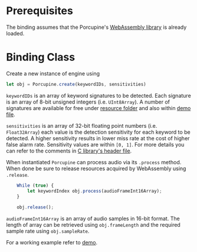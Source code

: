 # Prerequisites

The binding assumes that the Porcupine's [WebAssembly library](/lib/wasm) is already loaded. 

# Binding Class

Create a new instance of engine using

```javascript
let obj = Porcupine.create(keywordIDs, sensitivities)
```

`keywordIDs` is an array of keyword signatures to be detected. Each signature is an array of 8-bit unsigned integers
(i.e. `UInt8Array`). A number of signatures are available for free under [resource folder](/resources/keyword_files) and
also within [demo file](/demo/js/voiceControlDemo.js).

`sensitivities` is an array of 32-bit floating point numbers (i.e. `Float32Array`) each value is the detection sensitivity
for each keyword to be detected. A higher sensitivity results in lower miss rate at the cost of higher false alarm rate.
Sensitivity values are within `[0, 1]`. For more details you can refer to the comments in
[C library's header file](/include/pv_porcupine.h).

When instantiated `Porcupine` can process audio via its `.process` method. When done be sure to release resources acquired
by WebAssembly using `.release`.

```javascript
    While (true) {
        let keywordIndex obj.process(audioFrameInt16Array);
    }
    
    obj.release();
```

`audioFrameInt16Array` is an array of audio samples in 16-bit format. The length of array can be retrieved using `obj.frameLength`
and the required sample rate using `obj.sampleRate`.

For a working example refer to [demo](/demo/js).